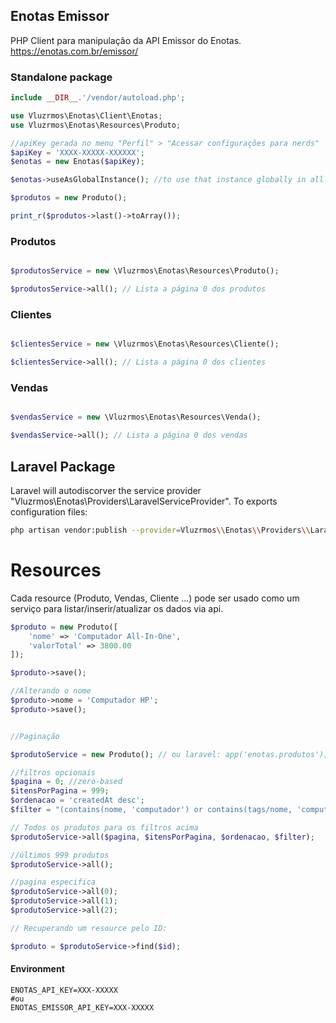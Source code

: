 ## Enotas Emissor

PHP Client para manipulação da API Emissor do Enotas. https://enotas.com.br/emissor/


### Standalone package
```php
include __DIR__.'/vendor/autoload.php';

use Vluzrmos\Enotas\Client\Enotas;
use Vluzrmos\Enotas\Resources\Produto;

//apiKey gerada no menu "Perfil" > "Acessar configurações para nerds"
$apiKey = 'XXXX-XXXXX-XXXXXX';
$enotas = new Enotas($apiKey);

$enotas->useAsGlobalInstance(); //to use that instance globally in all resources

$produtos = new Produto();

print_r($produtos->last()->toArray());
```

### Produtos

```php

$produtosService = new \Vluzrmos\Enotas\Resources\Produto();

$produtosService->all(); // Lista a página 0 dos produtos

```

### Clientes

```php

$clientesService = new \Vluzrmos\Enotas\Resources\Cliente();

$clientesService->all(); // Lista a página 0 dos clientes

```

### Vendas

```php

$vendasService = new \Vluzrmos\Enotas\Resources\Venda();

$vendasService->all(); // Lista a página 0 dos vendas

```


## Laravel Package

Laravel will autodiscorver the service provider "Vluzrmos\Enotas\Providers\LaravelServiceProvider".
To exports configuration files:

```bash
php artisan vendor:publish --provider=Vluzrmos\\Enotas\\Providers\\LaravelServiceProvider
```

# Resources

Cada resource (Produto, Vendas, Cliente ...) pode ser usado como um serviço para listar/inserir/atualizar os dados via api.

```php
$produto = new Produto([
    'nome' => 'Computador All-In-One',
    'valorTotal' => 3800.00
]);

$produto->save();

//Alterando o nome
$produto->nome = 'Computador HP';
$produto->save();


//Paginação

$produtoService = new Produto(); // ou laravel: app('enotas.produtos');

//filtros opcionais
$pagina = 0; //zero-based
$itensPorPagina = 999;
$ordenacao = 'createdAt desc';
$filter = "(contains(nome, 'computador') or contains(tags/nome, 'computador'))";

// Todos os produtos para os filtros acima
$produtoService->all($pagina, $itensPorPagina, $ordenacao, $filter);

//últimos 999 produtos
$produtoService->all();

//pagina especifica
$produtoService->all(0);
$produtoService->all(1);
$produtoService->all(2);

// Recuperando um resource pelo ID:

$produto = $produtoService->find($id);

```


#### Environment
```
ENOTAS_API_KEY=XXX-XXXXX 
#ou
ENOTAS_EMISSOR_API_KEY=XXX-XXXXX
```

